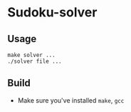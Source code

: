 # Sudoku-solver 

## Usage

```
make solver ...
./solver file ...
```

## Build

- Make sure you've installed ``make``, ``gcc``